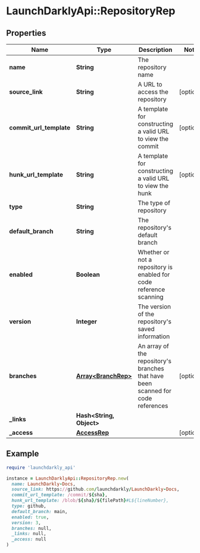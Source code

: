 # LaunchDarklyApi::RepositoryRep

## Properties

| Name | Type | Description | Notes |
| ---- | ---- | ----------- | ----- |
| **name** | **String** | The repository name |  |
| **source_link** | **String** | A URL to access the repository | [optional] |
| **commit_url_template** | **String** | A template for constructing a valid URL to view the commit | [optional] |
| **hunk_url_template** | **String** | A template for constructing a valid URL to view the hunk | [optional] |
| **type** | **String** | The type of repository |  |
| **default_branch** | **String** | The repository&#39;s default branch |  |
| **enabled** | **Boolean** | Whether or not a repository is enabled for code reference scanning |  |
| **version** | **Integer** | The version of the repository&#39;s saved information |  |
| **branches** | [**Array&lt;BranchRep&gt;**](BranchRep.md) | An array of the repository&#39;s branches that have been scanned for code references | [optional] |
| **_links** | **Hash&lt;String, Object&gt;** |  |  |
| **_access** | [**AccessRep**](AccessRep.md) |  | [optional] |

## Example

```ruby
require 'launchdarkly_api'

instance = LaunchDarklyApi::RepositoryRep.new(
  name: LaunchDarkly-Docs,
  source_link: https://github.com/launchdarkly/LaunchDarkly-Docs,
  commit_url_template: /commit/${sha},
  hunk_url_template: /blob/${sha}/${filePath}#L${lineNumber},
  type: github,
  default_branch: main,
  enabled: true,
  version: 3,
  branches: null,
  _links: null,
  _access: null
)
```


